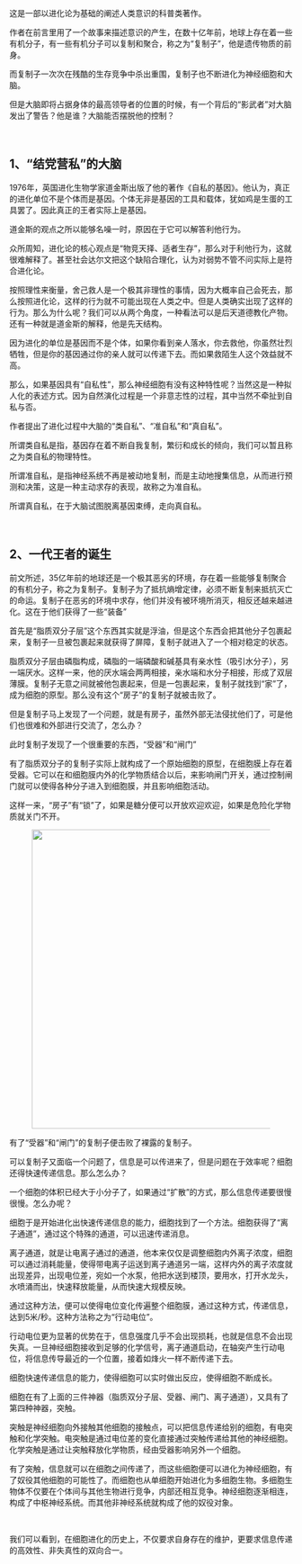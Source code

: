 <p>这是一部以进化论为基础的阐述人类意识的科普类著作。</p><p>作者在前言里用了一个故事来描述意识的产生，在数十亿年前，地球上存在着一些有机分子，有一些有机分子可以复制和聚合，称之为“复制子”，他是遗传物质的前身。</p><p>而复制子一次次在残酷的生存竞争中杀出重围，复制子也不断进化为神经细胞和大脑。</p><p>但是大脑即将占据身体的最高领导者的位置的时候，有一个背后的“影武者”对大脑发出了警告？他是谁？大脑能否摆脱他的控制？</p><p class="ztext-empty-paragraph"><br/></p><h2>1、“结党营私”的大脑</h2><p>1976年，英国进化生物学家道金斯出版了他的著作《自私的基因》。他认为，真正的进化单位不是个体而是基因。个体无非是基因的工具和载体，犹如鸡是生蛋的工具罢了。因此真正的王者实际上是基因。</p><p>道金斯的观点之所以能够名噪一时，原因在于它可以解答利他行为。</p><p>众所周知，进化论的核心观点是“物竞天择、适者生存”，那么对于利他行为，这就很难解释了。甚至社会达尔文把这个缺陷合理化，认为对弱势不管不问实际上是符合进化论。</p><p>按照理性来衡量，舍己救人是一个极其非理性的事情，因为大概率自己会死去，那么按照进化论，这样的行为就不可能出现在人类之中。但是人类确实出现了这样的行为。那么为什么呢？我们可以从两个角度，一种看法可以是后天道德教化产物。还有一种就是道金斯的解释，他是先天结构。</p><p>因为进化的单位是基因而不是个体，如果你看到亲人落水，你去救他，你虽然壮烈牺牲，但是你的基因通过你的亲人就可以传递下去。而如果救陌生人这个效益就不高。</p><p>那么，如果基因具有“自私性”，那么神经细胞有没有这种特性呢？当然这是一种拟人化的表述方式。因为自然演化过程是一个非意志性的过程，其中当然不牵扯到自私与否。</p><p>作者提出了进化过程中大脑的“类自私”、“准自私”和“真自私”。</p><p>所谓类自私是指，基因存在着不断自我复制，繁衍和成长的倾向，我们可以暂且称之为类自私的物理特性。</p><p>所谓准自私，是指神经系统不再是被动地复制，而是主动地搜集信息，从而进行预测和决策，这是一种主动求存的表现，故称之为准自私。</p><p>所谓真自私，在于大脑试图脱离基因束缚，走向真自私。</p><p class="ztext-empty-paragraph"><br/></p><h2>2、一代王者的诞生</h2><p>前文所述，35亿年前的地球还是一个极其恶劣的环境，存在着一些能够复制聚合的有机分子，称之为复制子。复制子为了抵抗熵增定律，必须不断复制来抵抗灭亡的命运。复制子在恶劣的环境中求存，他们并没有被环境所消灭，相反还越来越进化。这在于他们获得了一些“装备”</p><p>首先是“脂质双分子层”这个东西其实就是浮油，但是这个东西会把其他分子包裹起来，复制子一旦被包裹起来就获得了屏障，复制子就进入了一个相对稳定的状态。</p><p>脂质双分子层由磷脂构成，磷脂的一端磷酸和碱基具有亲水性（吸引水分子），另一端厌水。这样一来，他的厌水端会两两相接，亲水端和水分子相接，形成了双层薄膜。复制子无意之间就被他包裹起来，但是一包裹起来，复制子就找到“家”了，成为细胞的原型。那么没有这个“房子”的复制子就被击败了。</p><p>但是复制子马上发现了一个问题，就是有房子，虽然外部无法侵扰他们了，可是他们也很难和外部进行交流了，怎么办？</p><p>此时复制子发现了一个很重要的东西，“受器”和“闸门”</p><p>有了脂质双分子的复制子实际上就构成了一个原始细胞的原型，在细胞膜上存在着受器。它可以在和细胞膜内外的化学物质结合以后，来影响闸门开关，通过控制闸门就可以使得各种分子进入到细胞膜，并且影响细胞活动。</p><p>这样一来，“房子”有“锁”了，如果是糖分便可以开放欢迎欢迎，如果是危险化学物质就关门不开。</p><figure data-size="normal"><img src="https://pic1.zhimg.com/v2-f6705702b4fef8a651a44a2db6fb27c4_b.jpg" data-caption="" data-size="normal" data-rawwidth="532" data-rawheight="390" class="origin_image zh-lightbox-thumb" width="532" data-original="https://pic1.zhimg.com/v2-f6705702b4fef8a651a44a2db6fb27c4_r.jpg"/></figure><p>有了“受器”和“闸门”的复制子便击败了裸露的复制子。</p><p>可以复制子又面临一个问题了，信息是可以传进来了，但是问题在于效率呢？细胞还得快速传递信息。那么怎么办？</p><p>一个细胞的体积已经大于小分子了，如果通过“扩散”的方式，那么信息传递要很慢很慢。怎么办呢？</p><p>细胞于是开始进化出快速传递信息的能力，细胞找到了一个方法。细胞获得了“离子通道”，通过这个特殊的通道，可以迅速传递消息。</p><p>离子通道，就是让电离子通过的通道，他本来仅仅是调整细胞内外离子浓度，细胞可以通过消耗能量，使得带电离子运送到离子通道另一端，这样内外的离子浓度就出现差异，出现电位差，宛如一个水泵，他把水送到楼顶，要用水，打开水龙头，水喷涌而出，快速释放能量，从而快速大规模反映。</p><p>通过这种方法，便可以使得电位变化传遍整个细胞膜，通过这种方式，传递信息，达到5米/秒。这种方法称之为“行动电位”。</p><p>行动电位更为显著的优势在于，信息强度几乎不会出现损耗，也就是信息不会出现失真。一旦神经细胞接收到足够的化学信号，离子通道启动，在轴突产生行动电位，将信息传导最近的一个位置，接着如烽火一样不断传递下去。</p><p>细胞快速传递信息的能力，使得细胞可以实时做出反应，使得细胞不断成长。</p><p>细胞在有了上面的三件神器（脂质双分子层、受器、闸门、离子通道），又具有了第四种神器，突触。</p><p>突触是神经细胞向外接触其他细胞的接触点，可以把信息传递给别的细胞，有电突触和化学突触。电突触是通过电位差的变化直接通过突触传递给其他的神经细胞。化学突触是通过让突触释放化学物质，经由受器影响另外一个细胞。</p><p>有了突触，信息就可以在细胞之间传递了，而这些细胞便可以进化为神经细胞，有了奴役其他细胞的可能性了。而细胞也从单细胞开始进化为多细胞生物。多细胞生物体不仅要在个体间与其他生物进行竞争，内部还相互竞争。神经细胞逐渐相连，构成了中枢神经系统。而其他非神经系统就构成了他的奴役对象。</p><p class="ztext-empty-paragraph"><br/></p><p>我们可以看到，在细胞进化的历史上，不仅要求自身存在的维护，更要求信息传递的高效性、非失真性的双向合一。</p><p></p><p></p><p></p>